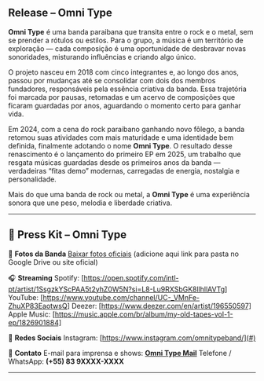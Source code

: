 ## Release – Omni Type

**Omni Type** é uma banda paraibana que transita entre o rock e o metal, sem se prender a rótulos ou estilos. Para o grupo, a música é um território de exploração — cada composição é uma oportunidade de desbravar novas sonoridades, misturando influências e criando algo único.

O projeto nasceu em 2018 com cinco integrantes e, ao longo dos anos, passou por mudanças até se consolidar com dois dos membros fundadores, responsáveis pela essência criativa da banda. Essa trajetória foi marcada por pausas, retomadas e um acervo de composições que ficaram guardadas por anos, aguardando o momento certo para ganhar vida.

Em 2024, com a cena do rock paraibano ganhando novo fôlego, a banda retomou suas atividades com mais maturidade e uma identidade bem definida, finalmente adotando o nome **Omni Type**. O resultado desse renascimento é o lançamento do primeiro EP em 2025, um trabalho que resgata músicas guardadas desde os primeiros anos da banda — verdadeiras “fitas demo” modernas, carregadas de energia, nostalgia e personalidade.

Mais do que uma banda de rock ou metal, a **Omni Type** é uma experiência sonora que une peso, melodia e liberdade criativa.

---

## 🎤 Press Kit – Omni Type

📸 **Fotos da Banda**
[Baixar fotos oficiais](#) (adicione aqui link para pasta no Google Drive ou site oficial)

🎧 **Streaming**
Spotify: \[https://open.spotify.com/intl-pt/artist/1SsgzkYScPAA5t2yhZ0W5N?si=L8-Lu9RXSbGK8llhllAVTg]
YouTube: \[https://www.youtube.com/channel/UC-_VMnFe-ZhuXP83EaotwsQ]
Deezer: \[https://www.deezer.com/en/artist/196550597]
Apple Music: \[https://music.apple.com/br/album/my-old-tapes-vol-1-ep/1826901884]

📱 **Redes Sociais**
Instagram: [https://www.instagram.com/omnitypeband/](#)

📩 **Contato**
E-mail para imprensa e shows: **[Omni Type Mail](mailto:omnitypeband@gmail.com)**
Telefone / WhatsApp: **(+55) 83 9XXXX-XXXX**

---
